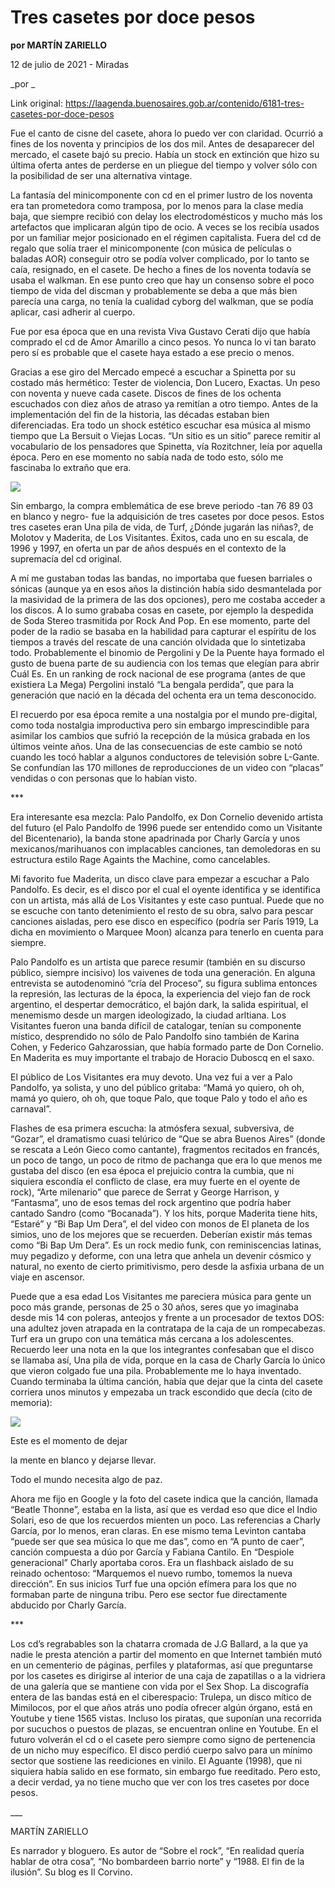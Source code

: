 # Tres casetes por doce pesos

**por MARTÍN ZARIELLO**

12 de julio de 2021 - Miradas

_por _

Link original: https://laagenda.buenosaires.gob.ar/contenido/6181-tres-casetes-por-doce-pesos



Fue el canto de cisne del casete, ahora lo puedo ver con claridad. Ocurrió a fines de los noventa y principios de los dos mil. Antes de desaparecer del mercado, el casete bajó su precio. Había un stock en extinción que hizo su última oferta antes de perderse en un pliegue del tiempo y volver sólo con la posibilidad de ser una alternativa vintage.




La fantasía del minicomponente con cd en el primer lustro de los noventa era tan prometedora como tramposa, por lo menos para la clase media baja, que siempre recibió con delay los electrodomésticos y mucho más los artefactos que implicaran algún tipo de ocio. A veces se los recibía usados por un familiar mejor posicionado en el régimen capitalista. Fuera del cd de regalo que solía traer el minicomponente (con música de películas o baladas AOR) conseguir otro se podía volver complicado, por lo tanto se caía, resignado, en el casete. De hecho a fines de los noventa todavía se usaba el walkman. En ese punto creo que hay un consenso sobre el poco tiempo de vida del discman y probablemente se deba a que más bien parecía una carga, no tenía la cualidad cyborg del walkman, que se podía aplicar, casi adherir al cuerpo.




Fue por esa época que en una revista Viva Gustavo Cerati dijo que había comprado el cd de Amor Amarillo a cinco pesos. Yo nunca lo vi tan barato pero sí es probable que el casete haya estado a ese precio o menos.




Gracias a ese giro del Mercado empecé a escuchar a Spinetta por su costado más hermético: Tester de violencia, Don Lucero, Exactas. Un peso con noventa y nueve cada casete. Discos de fines de los ochenta escuchados con diez años de atraso ya remitían a otro tiempo. Antes de la implementación del fin de la historia, las décadas estaban bien diferenciadas. Era todo un shock estético escuchar esa música al mismo tiempo que La Bersuit o Viejas Locas. “Un sitio es un sitio” parece remitir al vocabulario de los pensadores que Spinetta, vía Rozitchner, leía por aquella época. Pero en ese momento no sabía nada de todo esto, sólo me fascinaba lo extraño que era.




![](https://cdn.feater.me/files/images/56046/e3fd9943-6b0b-4684-ae42-674d8d53b8eb.jpg)




Sin embargo, la compra emblemática de ese breve periodo -tan 76 89 03 en blanco y negro- fue la adquisición de tres casetes por doce pesos. Estos tres casetes eran Una pila de vida, de Turf, ¿Dónde jugarán las niñas?, de Molotov y Maderita, de Los Visitantes. Éxitos, cada uno en su escala, de 1996 y 1997, en oferta un par de años después en el contexto de la supremacía del cd original.




A mí me gustaban todas las bandas, no importaba que fuesen barriales o sónicas (aunque ya en esos años la distinción había sido desmantelada por la masividad de la primera de las dos opciones), pero me costaba acceder a los discos. A lo sumo grababa cosas en casete, por ejemplo la despedida de Soda Stereo trasmitida por Rock And Pop. En ese momento, parte del poder de la radio se basaba en la habilidad para capturar el espíritu de los tiempos a través del rescate de una canción olvidada que lo sintetizaba todo. Probablemente el binomio de Pergolini y De la Puente haya formado el gusto de buena parte de su audiencia con los temas que elegían para abrir Cuál Es. En un ranking de rock nacional de ese programa (antes de que existiera La Mega) Pergolini instaló “La bengala perdida”, que para la generación que nació en la década del ochenta era un tema desconocido.




El recuerdo por esa época remite a una nostalgia por el mundo pre-digital, como toda nostalgia improductiva pero sin embargo imprescindible para asimilar los cambios que sufrió la recepción de la música grabada en los últimos veinte años. Una de las consecuencias de este cambio se notó cuando les tocó hablar a algunos conductores de televisión sobre L-Gante. Se confundían las 170 millones de reproducciones de un video con “placas” vendidas o con personas que lo habían visto.




\*\*\*




Era interesante esa mezcla: Palo Pandolfo, ex Don Cornelio devenido artista del futuro (el Palo Pandolfo de 1996 puede ser entendido como un Visitante del Bicentenario), la banda stone apadrinada por Charly García y unos mexicanos/marihuanos con implacables canciones, tan demoledoras en su estructura estilo Rage Againts the Machine, como cancelables.




Mi favorito fue Maderita, un disco clave para empezar a escuchar a Palo Pandolfo. Es decir, es el disco por el cual el oyente identifica y se identifica con un artista, más allá de Los Visitantes y este caso puntual. Puede que no se escuche con tanto detenimiento el resto de su obra, salvo para pescar canciones aisladas, pero ese disco en específico (podría ser París 1919, La dicha en movimiento o Marquee Moon) alcanza para tenerlo en cuenta para siempre.




Palo Pandolfo es un artista que parece resumir (también en su discurso público, siempre incisivo) los vaivenes de toda una generación. En alguna entrevista se autodenominó “cría del Proceso”, su figura sublima entonces la represión, las lecturas de la época, la experiencia del viejo fan de rock argentino, el despertar democrático, el bajón dark, la salida espiritual, el menemismo desde un margen ideologizado, la ciudad arltiana. Los Visitantes fueron una banda difícil de catalogar, tenían su componente místico, desprendido no sólo de Palo Pandolfo sino también de Karina Cohen, y Federico Gahzarossian, que había formado parte de Don Cornelio. En Maderita es muy importante el trabajo de Horacio Duboscq en el saxo.




El público de Los Visitantes era muy devoto. Una vez fui a ver a Palo Pandolfo, ya solista, y uno del público gritaba: “Mamá yo quiero, oh oh, mamá yo quiero, oh oh, que toque Palo, que toque Palo y todo el año es carnaval”.




Flashes de esa primera escucha: la atmósfera sexual, subversiva, de “Gozar”, el dramatismo cuasi telúrico de “Que se abra Buenos Aires” (donde se rescata a León Gieco como cantante), fragmentos recitados en francés, un poco de tango, un poco de ritmo de pachanga que era lo que menos me gustaba del disco (en esa época el prejuicio contra la cumbia, que ni siquiera escondía el conflicto de clase, era muy fuerte en el oyente de rock), “Arte milenario” que parece de Serrat y George Harrison, y “Fantasma”, uno de esos temas del rock argentino que podría haber cantado Sandro (como “Bocanada”). Y los hits, porque Maderita tiene hits, “Estaré” y “Bi Bap Um Dera”, el del video con monos de El planeta de los simios, uno de los mejores que se recuerden. Deberían existir más temas como “Bi Bap Um Dera”. Es un rock medio funk, con reminiscencias latinas, muy pegadizo y deforme, con una letra que anhela un devenir cósmico y natural, no exento de cierto primitivismo, pero desde la asfixia urbana de un viaje en ascensor.




Puede que a esa edad Los Visitantes me pareciera música para gente un poco más grande, personas de 25 o 30 años, seres que yo imaginaba desde mis 14 con poleras, anteojos y frente a un procesador de textos DOS: una adultez joven atrapada en la contratapa de la caja de un rompecabezas. Turf era un grupo con una temática más cercana a los adolescentes. Recuerdo leer una nota en la que los integrantes confesaban que el disco se llamaba así, Una pila de vida, porque en la casa de Charly García lo único que vieron colgado fue una pila. Probablemente me lo haya inventado. Cuando terminaba la última canción, había que dejar que la cinta del casete corriera unos minutos y empezaba un track escondido que decía (cito de memoria):




![](https://cdn.feater.me/files/images/56047/25dca92d-315a-46e4-9912-0adcf2956593.jpg)




Este es el momento de dejar




la mente en blanco y dejarse llevar.




Todo el mundo necesita algo de paz.




Ahora me fijo en Google y la foto del casete indica que la canción, llamada “Beatle Thonne”, estaba en la lista, así que es verdad eso que dice el Indio Solari, eso de que los recuerdos mienten un poco. Las referencias a Charly García, por lo menos, eran claras. En ese mismo tema Levinton cantaba “puede ser que sea música lo que me das”, como en “A punto de caer”, canción compuesta a dúo por García y Fabiana Cantilo. En “Despiole generacional” Charly aportaba coros. Era un flashback aislado de su reinado ochentoso: “Marquemos el nuevo rumbo, tomemos la nueva dirección”. En sus inicios Turf fue una opción efímera para los que no formaban parte de ninguna tribu. Pero ese sector fue directamente abducido por Charly García.




\*\*\*




Los cd’s regrabables son la chatarra cromada de J.G Ballard, a la que ya nadie le presta atención a partir del momento en que Internet también mutó en un cementerio de páginas, perfiles y plataformas, así que preguntarse por los casetes es dirigirse al interior de una caja de zapatillas o a la vidriera de una galería que se mantiene con vida por el Sex Shop. La discografía entera de las bandas está en el ciberespacio: Trulepa, un disco mítico de Mimilocos, por el que años atrás uno podía ofrecer algún órgano, está en Youtube y tiene 1565 vistas. Incluso los piratas, que suponían una recorrida por sucuchos o puestos de plazas, se encuentran online en Youtube. En el futuro volverán el cd o el casete pero siempre como signo de pertenencia de un nicho muy específico. El disco perdió cuerpo salvo para un mínimo sector que sostiene las reediciones en vinilo. El Aguante (1998), que ni siquiera había salido en ese formato, sin embargo fue reeditado. Pero esto, a decir verdad, ya no tiene mucho que ver con los tres casetes por doce pesos.




\_\_\_




MARTÍN ZARIELLO




Es narrador y bloguero. Es autor de “Sobre el rock”, “En realidad quería hablar de otra cosa”, “No bombardeen barrio norte” y “1988. El fin de la ilusión”. Su blog es Il Corvino.




